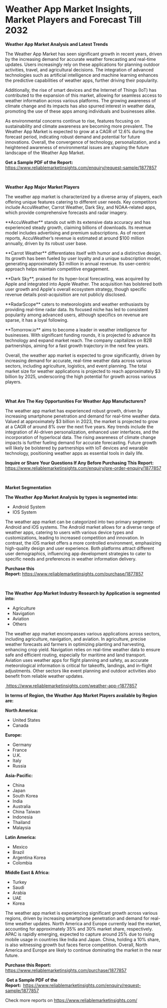 <p><h1>Weather App Market Insights, Market Players and Forecast Till 2032</h1></p><p><strong>Weather App Market Analysis and Latest Trends</strong></p>
<p><p>The Weather App Market has seen significant growth in recent years, driven by the increasing demand for accurate weather forecasting and real-time updates. Users increasingly rely on these applications for planning outdoor activities, travel, and agricultural decisions. The integration of advanced technologies such as artificial intelligence and machine learning enhances the predictive capabilities of weather apps, further driving their popularity. </p><p>Additionally, the rise of smart devices and the Internet of Things (IoT) has contributed to the expansion of this market, allowing for seamless access to weather information across various platforms. The growing awareness of climate change and its impacts has also spurred interest in weather data, promoting the use of these apps among individuals and businesses alike.</p><p>As environmental concerns continue to rise, features focusing on sustainability and climate awareness are becoming more prevalent. The Weather App Market is expected to grow at a CAGR of 12.6% during the forecast period, indicating robust demand and potential for future innovations. Overall, the convergence of technology, personalization, and a heightened awareness of environmental issues are shaping the future landscape of the Weather App Market.</p></p>
<p><strong>Get a Sample PDF of the Report:&nbsp;</strong> <a href="https://www.reliablemarketinsights.com/enquiry/request-sample/1877857?utm_campaign=3078&utm_medium=2&utm_source=Github&utm_content=ia&utm_term=11032025&utm_id=weather-app">https://www.reliablemarketinsights.com/enquiry/request-sample/1877857</a></p>
<p>&nbsp;</p>
<p><strong>Weather App Major Market Players</strong></p>
<p><p>The weather app market is characterized by a diverse array of players, each offering unique features catering to different user needs. Key competitors include AccuWeather, Carrot Weather, Dark Sky, and NOAA-related apps, which provide comprehensive forecasts and radar imagery. </p><p>**AccuWeather** stands out with its extensive data accuracy and has experienced steady growth, claiming billions of downloads. Its revenue model includes advertising and premium subscriptions. As of recent reports, AccuWeather’s revenue is estimated at around $100 million annually, driven by its robust user base.</p><p>**Carrot Weather** differentiates itself with humor and a distinctive design. Its growth has been fueled by user loyalty and a unique subscription model, generating approximately $3 million in annual revenue. Its user-centric approach helps maintain competitive engagement.</p><p>**Dark Sky**, praised for its hyper-local forecasting, was acquired by Apple and integrated into Apple Weather. The acquisition has bolstered both user growth and Apple's overall ecosystem strategy, though specific revenue details post-acquisition are not publicly disclosed.</p><p>**RadarScope** caters to meteorologists and weather enthusiasts by providing real-time radar data. Its focused niche has led to consistent popularity among advanced users, although specifics on revenue are sparse, it has a loyal following.</p><p>**Tomorrow.io** aims to become a leader in weather intelligence for businesses. With significant funding rounds, it is projected to advance its technology and expand market reach. The company capitalizes on B2B partnerships, aiming for a fast growth trajectory in the next few years.</p><p>Overall, the weather app market is expected to grow significantly, driven by increasing demand for accurate, real-time weather data across various sectors, including agriculture, logistics, and event planning. The total market size for weather applications is projected to reach approximately $3 billion by 2025, underscoring the high potential for growth across various players.</p></p>
<p>&nbsp;</p>
<p><strong>What Are The Key Opportunities For Weather App Manufacturers?</strong></p>
<p><p>The weather app market has experienced robust growth, driven by increasing smartphone penetration and demand for real-time weather data. Valued at approximately $3 billion in 2023, the market is projected to grow at a CAGR of around 8% over the next five years. Key trends include the integration of AI-driven personalization, enhanced user interfaces, and the incorporation of hyperlocal data. The rising awareness of climate change impacts is further fueling demand for accurate forecasting. Future growth will likely be bolstered by partnerships with IoT devices and wearable technology, positioning weather apps as essential tools in daily life.</p></p>
<p><strong>Inquire or Share Your Questions If Any Before Purchasing This Report:</strong> <a href="https://www.reliablemarketinsights.com/enquiry/pre-order-enquiry/1877857?utm_campaign=3078&utm_medium=2&utm_source=Github&utm_content=ia&utm_term=11032025&utm_id=weather-app">https://www.reliablemarketinsights.com/enquiry/pre-order-enquiry/1877857</a></p>
<p>&nbsp;</p>
<p><strong>Market Segmentation</strong></p>
<p><strong>The Weather App Market Analysis by types is segmented into:</strong></p>
<p><ul><li>Android System</li><li>IOS System</li></ul></p>
<p><p>The weather app market can be categorized into two primary segments: Android and iOS systems. The Android market allows for a diverse range of weather apps, catering to users with various device types and customizations, leading to increased competition and innovation. In contrast, the iOS market offers a more controlled environment, emphasizing high-quality design and user experience. Both platforms attract different user demographics, influencing app development strategies to cater to specific needs and preferences in weather information delivery.</p></p>
<p><strong>Purchase this Report:&nbsp;</strong><a href="https://www.reliablemarketinsights.com/purchase/1877857?utm_campaign=3078&utm_medium=2&utm_source=Github&utm_content=ia&utm_term=11032025&utm_id=weather-app">https://www.reliablemarketinsights.com/purchase/1877857</a></p>
<p>&nbsp;</p>
<p><strong>The Weather App Market Industry Research by Application is segmented into:</strong></p>
<p><ul><li>Agriculture</li><li>Navigation</li><li>Aviation</li><li>Others</li></ul></p>
<p><p>The weather app market encompasses various applications across sectors, including agriculture, navigation, and aviation. In agriculture, precise weather forecasts aid farmers in optimizing planting and harvesting, enhancing crop yield. Navigation relies on real-time weather data to ensure safe and efficient routing, especially for maritime and land transport. Aviation uses weather apps for flight planning and safety, as accurate meteorological information is critical for takeoffs, landings, and in-flight adjustments. Other sectors like event planning and outdoor activities also benefit from reliable weather updates.</p></p>
<p><a href="https://www.reliablemarketinsights.com/weather-app-r1877857?utm_campaign=3078&utm_medium=2&utm_source=Github&utm_content=ia&utm_term=11032025&utm_id=weather-app">&nbsp;https://www.reliablemarketinsights.com/weather-app-r1877857</a></p>
<p><strong>In terms of Region, the Weather App Market Players available by Region are:</strong></p>
<p>
    <p> <strong> North America: </strong>
        <ul>
            <li>United States</li>
            <li>Canada</li>
        </ul>
        </p> 
    <p> <strong> Europe: </strong>
        <ul>
            <li>Germany</li>
            <li>France</li>
            <li>U.K.</li>
            <li>Italy</li>
            <li>Russia</li>
        </ul>
        </p> 
    <p> <strong> Asia-Pacific: </strong>
        <ul>
            <li>China</li>
            <li>Japan</li>
            <li>South Korea</li>
            <li>India</li>
            <li>Australia</li>
            <li>China Taiwan</li>
            <li>Indonesia</li>
            <li>Thailand</li>
            <li>Malaysia</li>
        </ul>
        </p> 
    <p> <strong> Latin America: </strong>
        <ul>
            <li>Mexico</li>
            <li>Brazil</li>
            <li>Argentina Korea</li>
            <li>Colombia</li>
        </ul>
        </p> 
    <p> <strong> Middle East & Africa: </strong>
        <ul>
            <li>Turkey</li>
            <li>Saudi</li>
            <li>Arabia</li>
            <li>UAE</li>
            <li>Korea</li>
        </ul>
    </p>
    </p>
<p><p>The weather app market is experiencing significant growth across various regions, driven by increasing smartphone penetration and demand for real-time weather updates. North America and Europe currently lead the market, accounting for approximately 35% and 30% market share, respectively. APAC is rapidly emerging, expected to capture around 25% due to rising mobile usage in countries like India and Japan. China, holding a 10% share, is also witnessing growth but faces fierce competition. Overall, North America and Europe are likely to continue dominating the market in the near future.</p></p>
<p><strong>Purchase this Report: </strong><a href="https://www.reliablemarketinsights.com/purchase/1877857?utm_campaign=3078&utm_medium=2&utm_source=Github&utm_content=ia&utm_term=11032025&utm_id=weather-app">https://www.reliablemarketinsights.com/purchase/1877857</a></p>
<p>&nbsp;<strong>Get a Sample PDF of the Report:&nbsp;&nbsp;</strong><a href="https://www.reliablemarketinsights.com/enquiry/request-sample/1877857?utm_campaign=3078&utm_medium=2&utm_source=Github&utm_content=ia&utm_term=11032025&utm_id=weather-app">https://www.reliablemarketinsights.com/enquiry/request-sample/1877857</a></p>
<p><strong></strong></p>
<p>Check more reports on <a href="https://www.reliablemarketinsights.com/?utm_campaign=3078&utm_medium=2&utm_source=Github&utm_content=ia&utm_term=11032025&utm_id=weather-app">https://www.reliablemarketinsights.com/</a></p>